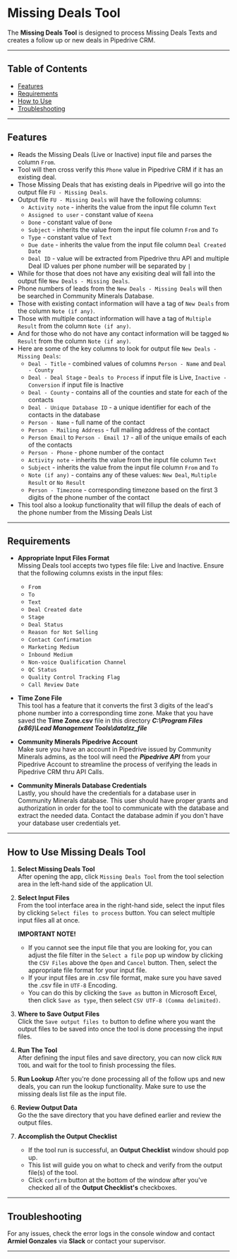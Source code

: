 # **Missing Deals Tool**

The **Missing Deals Tool** is designed to process Missing Deals Texts and creates a follow up or new deals in Pipedrive CRM.

---

## Table of Contents
- [Features](#features)
- [Requirements](#requirements)
- [How to Use](#how-to-use-missing-deals-tool)
- [Troubleshooting](#troubleshooting)

---

## Features

- Reads the Missing Deals (Live or Inactive) input file and parses the column `From`.
- Tool will then cross verify this `Phone` value in Pipedrive CRM if it has an existing deal.
- Those Missing Deals that has existing deals in Pipedrive will go into the output file `FU - Missing Deals`.
- Output file `FU - Missing Deals` will have the following columns:
    - `Activity note` - inherits the value from the input file column `Text`
    - `Assigned to user` - constant value of `Keena`
    - `Done` - constant value of `Done`
    - `Subject` - inherits the value from the input file column `From` and `To`
    - `Type` - constant value of `Text`
    - `Due date` - inherits the value from the input file column `Deal Created Date`
    - `Deal ID` - value will be extracted from Pipedrive thru API and multiple Deal ID values per phone number will be separated by ` | `
- While for those that does not have any exisiting deal will fall into the output file `New Deals - Missing Deals`.
- Phone numbers of leads from the `New Deals - Missing Deals` will then be searched in Community Minerals Database.
- Those with existing contact information will have a tag of `New Deals` from the column `Note (if any)`.
- Those with multiple contact information will have a tag of `Multiple Result` from the column `Note (if any)`.
- And for those who do not have any contact information will be tagged `No Result` from the column `Note (if any)`.
- Here are some of the key columns to look for output file `New Deals - Missing Deals`:  
    - `Deal - Title` - combined values of columns `Person - Name` and `Deal - County`
    - `Deal - Deal Stage` - `Deals to Process` if input file is Live, `Inactive - Conversion` if input file is Inactive
    - `Deal - County` - contains all of the counties and state for each of the contacts
    - `Deal - Unique Database ID` - a unique identifier for each of the contacts in the database
    - `Person - Name` - full name of the contact
    - `Person - Mailing Address` - full mailing address of the contact
    - `Person Email` to `Person - Email 17` - all of the unique emails of each of the contacts
    - `Person - Phone` - phone number of the contact
    - `Activity note` - inherits the value from the input file column `Text`
    - `Subject` - inherits the value from the input file column `From` and `To`
    - `Note (if any)` - contains any of these values: `New Deal`, `Multiple Result` or `No Result`
    - `Person - Timezone` - corresponding timezone based on the first 3 digits of the phone number of the contact
- This tool also a lookup functionality that will fillup the deals of each of the phone number from the Missing Deals List

---

## Requirements

- **Appropriate Input Files Format**  
    Missing Deals tool accepts two types file file: Live and Inactive. Ensure that the following columns exists in the input files:
    - `From`
    - `To`
    - `Text`
    - `Deal Created date`
    - `Stage`
    - `Deal Status`
    - `Reason for Not Selling`
    - `Contact Confirmation`
    - `Marketing Medium`
    - `Inbound Medium`
    - `Non-voice Qualification Channel`
    - `QC Status`
    - `Quality Control Tracking Flag`
    - `Call Review Date`

- **Time Zone File**  
    This tool has a feature that it converts the first 3 digits of the lead's phone number into a corresponding time zone. Make that you have saved the **Time Zone.csv** file in this directory ***C:\Program Files (x86)\Lead Management Tools\data\tz_file***

- **Community Minerals Pipedrive Account**  
    Make sure you have an account in Pipedrive issued by Community Minerals admins, as the tool will need the ***Pipedrive API*** from your Pipedrive Account to streamline the process of verifying the leads in Pipedrive CRM thru API Calls.

- **Community Minerals Database Credentials**  
    Lastly, you should have the credentials for a database user in Community Minerals database. This user should have proper grants and authorization in order for the tool to communicate with the database and extract the needed data. Contact the database admin if you don't have your database user credentials yet.

---

## How to Use Missing Deals Tool

1. **Select Missing Deals Tool**  
   After opening the app, click `Missing Deals Tool` from the tool selection area in the left-hand side of the application UI.

2. **Select Input Files**  
   From the tool interface area in the right-hand side, select the input files by clicking `Select files to process` button. You can select multiple input files all at once.  
   
   **IMPORTANT NOTE!**
      - If you cannot see the input file that you are looking for, you can adjust the file filter in the `Select a file` pop up window by clicking the `CSV Files` above the `Open` and `Cancel` button. Then, select the appropriate file format for your input file.
      - If your input files are in .csv file format, make sure you have saved the .csv file in `UTF-8` Encoding.
      - You can do this by clicking the `Save as` button in Microsoft Excel, then click `Save as type`, then select `CSV UTF-8 (Comma delimited)`.

3. **Where to Save Output Files**  
    Click the `Save output files to` button to define where you want the output files to be saved into once the tool is done processing the input files.

4. **Run The Tool**  
    After defining the input files and save directory, you can now click `RUN TOOL` and wait for the tool to finish processing the files.

5. **Run Lookup**
    After you're done processing all of the follow ups and new deals, you can run the lookup functionality. Make sure to use the missing deals list file as the input file.

6. **Review Output Data**  
    Go the the save directory that you have defined earlier and review the output files.

7. **Accomplish the Output Checklist**
    - If the tool run is successful, an **Output Checklist** window should pop up.
    - This list will guide you on what to check and verify from the output file(s) of the tool.
    - Click `confirm` button at the bottom of the window after you've checked all of the **Output Checklist's** checkboxes.

---

## Troubleshooting

For any issues, check the error logs in the console window and contact **Armiel Gonzales** via **Slack** or contact your supervisor.

---
